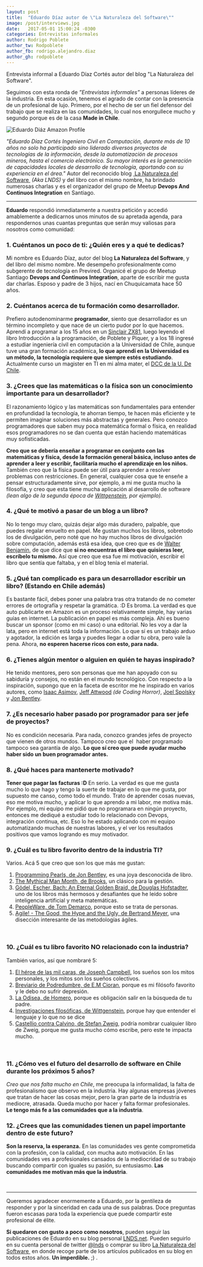 ```yaml
---
layout: post
title:  "Eduardo Díaz autor de \"La Naturaleza del Software\""
image: /post/interviews.jpg
date:   2017-05-01 15:00:24 -0300
categories: Entrevistas informales
author: Rodrigo Poblete
author_tw: Rodpoblete
author_fb: rodrigo.alejandro.diaz
author_gh: rodpoblete
---
```

Entrevista informal a Eduardo Díaz Cortés autor del blog "La Naturaleza del Software".
<!--more-->

Seguimos con esta ronda de *”Entrevistas informales”* a personas líderes de la industria. En esta ocasión, tenemos el agrado de contar con la presencia de un profesional de lujo. Primero, por el hecho de ser un fiel defensor del trabajo que se realiza en las comunidades, lo cual nos enorgullece mucho y segundo porque es de la casa **Made in Chile**.


![Eduardo Diáz Amazon Profile](/assets/img/post/2017-05-01-entrevista-eduardo-diaz-cortes.jpg)


*"Eduardo Díaz Cortés Ingeniero Civil en Computación, durante más de 10 años no solo ha participado sino liderado diversos proyectos de tecnologías de la información, desde la automatización de procesos mineros, hasta el comercio electrónico. Su mayor interés es la generación de capacidades locales de desarrollo de tecnología, aportando con su experiencia en el área."*
Autor del reconocido blog [ La Naturaleza del Software ](http://www.lnds.net/ "La Naturaleza del Software") *(Aka LNDS)* y del libro con el mismo nombre, ha brindado numerosas charlas y es el organizador del grupo de Meetup **Devops And Continuos Integration** en Santiago.

----

**Eduardo** respondió inmediatamente a nuestra petición y accedió amablemente a dedicarnos unos minutos de su apretada agenda, para respondernos unas cuantas preguntas que serán muy valiosas para nosotros como comunidad:

### 1. Cuéntanos un poco de ti: ¿Quién eres y a qué te dedicas?
Mi nombre es Eduardo Díaz, autor del blog **La Naturaleza del Software**, y del libro del mismo nombre. Me desempeño profesionalmente como subgerente de tecnología en Previred. Organicé el grupo de Meetup Santiago **Devops and Continuos Integration**, aparte de escribir me gusta dar charlas. Esposo y padre de 3 hijos, nací en Chuquicamata hace 50 años.

### 2. Cuéntanos acerca de tu formación como desarrollador.
Prefiero autodenominarme **programador**, siento que desarrollador es un término incompleto y que nace de un cierto pudor por lo que hacemos. Aprendí a programar a los 15 años en un [Sinclair ZX81](https://es.wikipedia.org/wiki/Sinclair\_ZX81), luego leyendo el libro Introducción a la programación, de Poblete y Piquer, y a los 18 ingresé a estudiar ingeniería civil en computación a la Universidad de Chile, aunque tuve una gran formación académica, **lo que aprendí en la Universidad es un método, la tecnología requiere que siempre estés estudiando**. Actualmente curso un magister en TI en mi alma mater, el [DCC de la U. De Chile](https://www.dcc.uchile.cl/).

### 3. ¿Crees que las matemáticas o la física son un conocimiento importante para un desarrollador?
El razonamiento lógico y las matemáticas son fundamentales para entender en profundidad la tecnología, te ahorran tiempo, te hacen más eficiente y te permiten imaginar soluciones más abstractas y generales. Pero conozco programadores que saben muy poca matemática formal o física, en realidad esos programadores no se dan cuenta que están haciendo matemáticas muy sofisticadas.

**Creo que se debería enseñar a programar en conjunto con las matemáticas y física, desde la formación general básica, incluso antes de aprender a leer y escribir, facilitaría mucho el aprendizaje en los niños.** También creo que la física puede ser útil para aprender a resolver problemas con restricciones. En general, cualquier cosa que te enseñe a pensar estructuradamente sirve, por ejemplo, a mi me gusta mucho la filosofía, y creo que esta tiene mucha aplicación al desarrollo de software *(lean algo de la segunda época de [Wittgenstein](https://es.wikipedia.org/wiki/Ludwig_Wittgenstein), por ejemplo).*

### 4. ¿Qué te motivó a pasar de un blog a un libro?
No lo tengo muy claro, quizás dejar algo más duradero, palpable, que puedes regalar envuelto en papel. Me gustan muchos los libros, sobretodo los de divulgación, pero noté que no hay muchos libros de divulgación sobre computación, además está esa idea, que creo que es de [Walter Benjamin](https://es.wikipedia.org/wiki/Walter_Benjamin), de que dice que **si no encuentras el libro que quisieras leer, escríbelo tu mismo.** Así que creo que esa fue mi motivación, escribir el libro que sentía que faltaba, y en el blog tenía el material.

### 5. ¿Qué tan complicado es para un desarrollador escribir un libro? (Estando en Chile además)
 Es bastante fácil, debes poner una palabra tras otra tratando de no cometer errores de ortografía y respetar la gramática. :D Es broma. La verdad es que auto publicarte en Amazon es un proceso relativamente simple, hay varias guías en internet. La publicación en papel es más compleja. Ahí es bueno buscar un sponsor (como en mi caso) o una editorial. No les voy a dar la lata, pero en internet está toda la información. Lo que sí es un trabajo arduo y agotador, la edición es larga y puedes llegar a odiar tu obra, pero vale la pena. Ahora, **no esperen hacerse ricos con esto, para nada.**

### 6. ¿Tienes algún mentor o alguien en quién te hayas inspirado?
 He tenido mentores, pero son personas que me han apoyado con su sabiduría y consejos, no están en el mundo tecnológico. Con respecto a la inspiración, supongo que en la faceta de escritor me he inspirado en varios autores, como [Isaac Asimov](https://es.wikipedia.org/wiki/Isaac_Asimov), [Jeff Attwood](https://en.wikipedia.org/wiki/Jeff_Atwood) *(de Coding Horror)*, [Joel Spolsky](https://en.wikipedia.org/wiki/Joel_Spolsky) y [Jon Bentley](https://es.wikipedia.org/wiki/Jon_Bentley).

### 7. ¿Es necesario haber pasado por programador para ser jefe de proyectos?
 No es condición necesaria. Para nada, conozco grandes jefes de proyecto que vienen de otros mundos. Tampoco creo que el  haber programado tampoco sea garantía de algo. **Lo que sí creo que puede ayudar mucho haber sido un buen programador antes.**

### 8. ¿Qué haces para mantenerte motivado?
 **Tener que pagar las facturas :D**
En serio. La verdad es que me gusta mucho lo que hago y tengo la suerte de trabajar en lo que me gusta, por supuesto me canso, como todo el mundo. Trato de aprender cosas nuevas, eso me motiva mucho, y aplicar lo que aprendo a mi labor, me motiva más. Por ejemplo, mi equipo me pidió que no programara en ningún proyecto, entonces me dediqué a estudiar todo lo relacionado con Devops, integración continua, etc. Eso lo he estado aplicando con mi equipo automatizando muchas de nuestras labores, y el ver los resultados positivos que vamos logrando es muy motivador.

### 9. ¿Cuál es tu libro favorito dentro de la industria TI?
 Varios. Acá 5 que creo que son los que más me gustan:
 1. [Programming Pearls, de Jon Bentley](https://www.amazon.com/Programming-Pearls-2nd-Jon-Bentley/dp/0201657880 "Link Amazon "), es una joya desconocida de libro.
 2. [The Mythical Man Month, de Brooks](https://www.amazon.com/Mythical-Man-Month-Software-Engineering-Anniversary/dp/0201835959 "Amazon Store"), un clásico para la gestión.
 3. [Gödel, Escher, Bach: An Eternal Golden Braid, de Douglas Hofstadter](https://www.amazon.com/G%C3%B6del-Escher-Bach-Eternal-Golden/dp/0465026567 "Amazon Store "), uno de los libros más hermosos y desafiantes que he leído sobre inteligencia artificial y meta matemáticas.
 4. [PeopleWare, de Tom Demarco](https://www.amazon.com/Peopleware-Productive-Projects-Teams-Second/dp/0932633439 "Amazon Store"), porque esto se trata de personas.
 5.  [Agile! - The Good, the Hype and the Ugly, de Bertrand Meyer](https://www.amazon.com/Agile-Good-Hype-Bertrand-Meyer/dp/3319051547 "Amazon Store"), una disección interesante de las metodologías ágiles.  

 &nbsp;

### 10. ¿Cuál es tu libro favorito NO relacionado con la industria?
También varios, así que nombraré 5:
 1. [El héroe de las mil caras, de Joseph Campbell](https://www.amazon.es/h%C3%A9roe-las-mil-caras-Psicoan%C3%A1lisis/dp/8437507375 "Amazon Store"), los sueños son los mitos personales, y los mitos son los sueños colectivos. 
 2. [Breviario de Podredumbre, de E.M Cioran](https://www.amazon.es/Breviario-podredumbre-M-Cioran-ebook/dp/B00MYEHTFO "Amazon Store"), porque es mi filósofo favorito y le debo no sufrir depresión.
 3. [La Odisea, de Homero](https://www.amazon.es/Odisea-Homero-ebook/dp/B0078PHP8A "Amazon Store"), porque es obligación salir en la búsqueda de tu padre.
 4. [Investigaciones filosóficas, de Wittgenstein](https://es.wikipedia.org/wiki/Investigaciones_filos%C3%B3ficas "Wikipedia Source"), porque hay que entender el lenguaje y lo que no se dice
 5. [Castellio contra Calvino, de Stefan Zweig](https://www.amazon.es/Castellio-contra-Calvino-Conciencia-Acantilado/dp/8495359561 "Amazon Store"), podría nombrar cualquier libro de Zweig, porque me gusta mucho cómo escribe, pero este te impacta mucho.

 &nbsp;

### 11. ¿Cómo ves el futuro del desarrollo de software en Chile durante los próximos 5 años?
 *Creo que nos falta mucho en Chile*, me preocupa la informalidad, la falta de profesionalismo que observo en la industria. Hay algunas empresas jóvenes que tratan de hacer las cosas mejor, pero la gran parte de la industria es mediocre, atrasada. Queda mucho por hacer y falta formar profesionales. **Le tengo más fe a las comunidades que a la industria**.

### 12. ¿Crees que las comunidades tienen un papel importante dentro de este futuro?
 **Son la reserva, la esperanza.** En las comunidades ves gente comprometida con la profesión, con la calidad, con mucha auto motivación. En las comunidades ves a profesionales cansados de la mediocridad de su trabajo buscando compartir con iguales su pasión, su entusiasmo. **Las comunidades me motivan más que la industria**.

&nbsp;

----

Queremos agradecer enormemente a Eduardo, por la gentileza de responder y por la sinceridad en cada una de sus palabras. Doce preguntas fueron escasas para toda la experiencia que puede compartir este profesional de élite.

**Si quedaron con gusto a poco como nosotros**, pueden seguir las publicaciones de Eduardo en su blog personal [LNDS.net](http://www.lnds.net "Enlace blog LNDS"). Pueden seguirlo en su cuenta personal de twitter [@lnds](https://twitter.com/lnds?lang=es "Profle twitter") o comprar su libro [La Naturaleza del Software ](https://www.amazon.com/Naturaleza-del-Software-Spanish-ebook/dp/B00GF0FV1C "Amazon Store") en donde recoge parte de los artículos publicados en su blog en todos estos años.  **Un imperdible.** ;) .

<!--

En un principio habia ocupado referencia, porque me parece la manera mas correcta sintácticamente de relacionar a los autores y/o palabras desconocidas. Pero kramdown me lo mando al carajo, asi que sobrecarge el documento de links no mas :(
----

[^1]:	El computador personal Sinclair ZX81, lanzado por Sinclair Research en 1981 [https://es.wikipedia.org/wiki/Sinclair\_ZX81](https://es.wikipedia.org/wiki/Sinclair_ZX81)

[^2]:	Departamento de Ciencias de la Computación [https://www.dcc.uchile.cl/](https://www.dcc.uchile.cl/)

[^3]:	Ludwig Josef Johann Wittgenstein fue un filósofo, matemático, lingüista y lógico austríaco. [https://es.wikipedia.org/wiki/Ludwig\_Wittgenstein](https://es.wikipedia.org/wiki/Ludwig_Wittgenstein)

[^4]:	Walter Benjamin fue un filósofo, crítico literario, crítico social, traductor, locutor de radio y ensayista alemán. [https://es.wikipedia.org/wiki/Walter\_Benjamin](https://es.wikipedia.org/wiki/Walter_Benjamin)

[^5]:	saac Asimov fue un escritor y profesor de bioquímica en la Facultad de Medicina de la Universidad de Boston de origen ruso, nacionalizado estadounidense, conocido por ser un prolífico autor de obras de ciencia ficción, historia y divulgación científica. [https://es.wikipedia.org/wiki/Isaac\_Asimov](https://es.wikipedia.org/wiki/Isaac_Asimov)

[^6]:	Jeff Atwood es un desarrollador de software, autor, blogger y empresario estadounidense. Escribe el blog de programación Coding Horror. Él co-fundó StackOverflow y Stack Exchange. [https://en.wikipedia.org/wiki/Jeff\_Atwood](https://en.wikipedia.org/wiki/Jeff_Atwood)

[^7]:	Joel Spolsky es ingeniero de software y escritor. Es el autor de Joel on Software, un blog sobre desarrollo de software y el creador del software de gestión de proyectos Trello. [https://en.wikipedia.org/wiki/Joel\_Spolsky](https://en.wikipedia.org/wiki/Joel_Spolsky)

[^8]:	Louis Jon Bentley es un investigador en el campo de la informática. [https://es.wikipedia.org/wiki/Jon\_Bentley](https://es.wikipedia.org/wiki/Jon_Bentley)

-->
